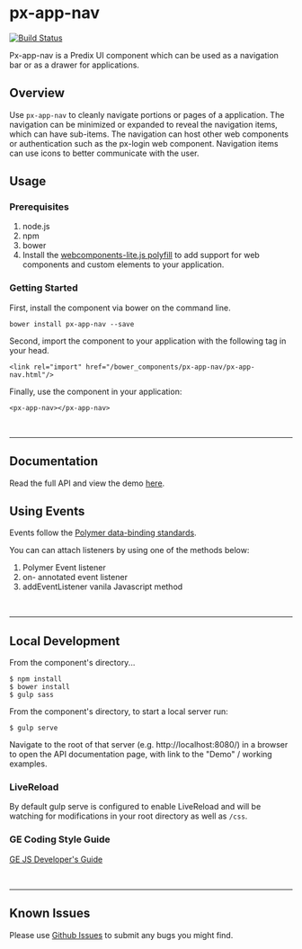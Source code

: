 # px-app-nav
[![Build Status](https://travis-ci.org/predixdesignsystem/px-app-nav.svg?branch=master)](https://travis-ci.org/predixdesignsystem/px-app-nav)

Px-app-nav is a Predix UI component which can be used as a navigation bar or as a drawer for applications.

## Overview

Use `px-app-nav` to cleanly navigate portions or pages of a application. The navigation can be minimized or expanded to reveal the navigation items, which can have sub-items. The navigation can host other web components or authentication such as the px-login web component. Navigation items can use icons to better communicate with the user.

## Usage

### Prerequisites
1. node.js
2. npm
3. bower
4. Install the [webcomponents-lite.js polyfill](https://github.com/webcomponents/webcomponentsjs) to add support for web components and custom elements to your application.

### Getting Started

First, install the component via bower on the command line.

```
bower install px-app-nav --save
```
Second, import the component to your application with the following tag in your head.

```
<link rel="import" href="/bower_components/px-app-nav/px-app-nav.html"/>
```

Finally, use the component in your application:

```
<px-app-nav></px-app-nav>
```

<br />
<hr />

## Documentation

Read the full API and view the demo [here](https://www.predix-ui.com/#/elements/px-app-nav).

## Using Events

Events follow the [Polymer data-binding standards](https://www.polymer-project.org/1.0/docs/devguide/data-binding.html).

You can can attach listeners by using one of the methods below:

1. Polymer Event listener
2. on- annotated event listener
3. addEventListener vanila Javascript method
<br />
<hr />

## Local Development

From the component's directory...

```
$ npm install
$ bower install
$ gulp sass
```

From the component's directory, to start a local server run:

```
$ gulp serve
```

Navigate to the root of that server (e.g. http://localhost:8080/) in a browser to open the API documentation page, with link to the "Demo" / working examples.

### LiveReload

By default gulp serve is configured to enable LiveReload and will be watching for modifications in your root directory as well as `/css`.

### GE Coding Style Guide
[GE JS Developer's Guide](https://github.com/GeneralElectric/javascript)

<br />
<hr />

## Known Issues

Please use [Github Issues](https://github.com/predixdesignsystem/px-app-nav/issues) to submit any bugs you might find.
